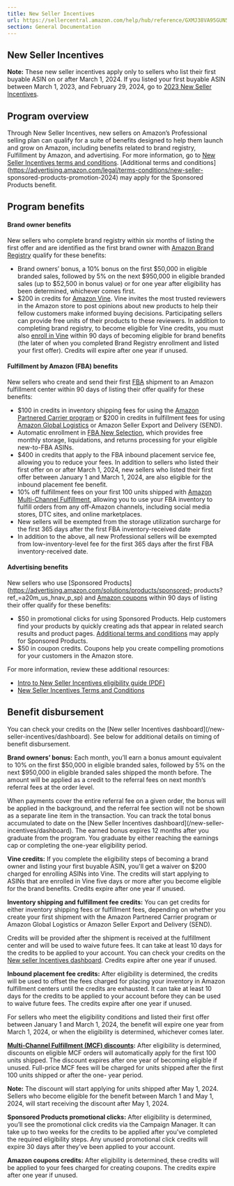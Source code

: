 ```yaml
---
title: New Seller Incentives
url: https://sellercentral.amazon.com/help/hub/reference/GXMJ38VA95GUN5XU
section: General Documentation
---
```


## New Seller Incentives

**Note:** These new seller incentives apply only to sellers who list their
first buyable ASIN on or after March 1, 2024. If you listed your first buyable
ASIN between March 1, 2023, and February 29, 2024, go to [2023 New Seller
Incentives](/gp/help/GSNMUBZHUNDS9LY3).

## Program overview

Through New Seller Incentives, new sellers on Amazon’s Professional selling
plan can qualify for a suite of benefits designed to help them launch and grow
on Amazon, including benefits related to brand registry, Fulfillment by
Amazon, and advertising. For more information, go to [New Seller Incentives
terms and conditions](/gp/help/GQV2XTTQ5RH7D55J). [Additional terms and
conditions](https://advertising.amazon.com/legal/terms-conditions/new-seller-
sponsored-products-promotion-2024) may apply for the Sponsored Products
benefit.

## Program benefits

#### Brand owner benefits

New sellers who complete brand registry within six months of listing the first
offer and are identified as the first brand owner with [Amazon Brand
Registry](https://brandservices.amazon.com/) qualify for these benefits:

  * Brand owners’ bonus, a 10% bonus on the first $50,000 in eligible branded sales, followed by 5% on the next $950,000 in eligible branded sales (up to $52,500 in bonus value) or for one year after eligibility has been determined, whichever comes first.
  * $200 in credits for [Amazon Vine](/gp/help/G92T8UV339NZ98TN). Vine invites the most trusted reviewers in the Amazon store to post opinions about new products to help their fellow customers make informed buying decisions. Participating sellers can provide free units of their products to these reviewers. In addition to completing brand registry, to become eligible for Vine credits, you must also [enroll in Vine](/gp/help/GSTY2Q2TD5E84RXJ) within 90 days of becoming eligible for brand benefits (the later of when you completed Brand Registry enrollment and listed your first offer). Credits will expire after one year if unused.

#### Fulfillment by Amazon (FBA) benefits

New sellers who create and send their first
[FBA](https://sell.amazon.com/fulfillment-by-amazon) shipment to an Amazon
fulfillment center within 90 days of listing their offer qualify for these
benefits:

  * $100 in credits in inventory shipping fees for using the [Amazon Partnered Carrier program](/gp/help/G201119120) or $200 in credits in fulfillment fees for using [Amazon Global Logistics](/gp/help/G202187670) or Amazon Seller Export and Delivery (SEND). 
  * Automatic enrollment in [FBA New Selection](/gp/help/GWHQRT98SAZC29VQ), which provides free monthly storage, liquidations, and returns processing for your eligible new-to-FBA ASINs.
  * $400 in credits that apply to the FBA inbound placement service fee, allowing you to reduce your fees. In addition to sellers who listed their first offer on or after March 1, 2024, new sellers who listed their first offer between January 1 and March 1, 2024, are also eligible for the inbound placement fee benefit.
  * 10% off fulfillment fees on your first 100 units shipped with [Amazon Multi-Channel Fulfillment](https://supplychain.amazon.com/mcf), allowing you to use your FBA inventory to fulfill orders from any off-Amazon channels, including social media stores, DTC sites, and online marketplaces.
  * New sellers will be exempted from the storage utilization surcharge for the first 365 days after the first FBA inventory-received date
  * In addition to the above, all new Professional sellers will be exempted from low-inventory-level fee for the first 365 days after the first FBA inventory-received date.

#### Advertising benefits

New sellers who use [Sponsored
Products](https://advertising.amazon.com/solutions/products/sponsored-
products?ref_=a20m_us_hnav_p_sp) and [Amazon
coupons](/gp/help/G3QLEV6W2QK84C57) within 90 days of listing their offer
qualify for these benefits:

  * $50 in promotional clicks for using Sponsored Products. Help customers find your products by quickly creating ads that appear in related search results and product pages. [Additional terms and conditions](https://advertising.amazon.com/legal/terms-conditions/new-seller-sponsored-products-promotion-2024) may apply for Sponsored Products.
  * $50 in coupon credits. Coupons help you create compelling promotions for your customers in the Amazon store. 

For more information, review these additional resources:

  * [Intro to New Seller Incentives eligibility guide (PDF)](/learn/courses?ref_=su_course_accordion&moduleId=e94503d0-f014-4a50-a861-aacb58b981d1&courseId=0366307b-7a21-413a-b731-02bccfce8fa2)
  * [New Seller Incentives Terms and Conditions](/gp/help/GQV2XTTQ5RH7D55J)

## Benefit disbursement

You can check your credits on the [New seller Incentives dashboard](/new-
seller-incentives/dashboard). See below for additional details on timing of
benefit disbursement.

**Brand owners’ bonus:** Each month, you’ll earn a bonus amount equivalent to
10% on the first $50,000 in eligible branded sales, followed by 5% on the next
$950,000 in eligible branded sales shipped the month before. The amount will
be applied as a credit to the referral fees on next month’s referral fees at
the order level.

When payments cover the entire referral fee on a given order, the bonus will
be applied in the background, and the referral fee section will not be shown
as a separate line item in the transaction. You can track the total bonus
accumulated to date on the [New Seller Incentives dashboard](/new-seller-
incentives/dashboard). The earned bonus expires 12 months after you graduate
from the program. You graduate by either reaching the earnings cap or
completing the one-year eligibility period.

**Vine credits:** If you complete the eligibility steps of becoming a brand
owner and listing your first buyable ASIN, you'll get a waiver on $200 charged
for enrolling ASINs into Vine. The credits will start applying to ASINs that
are enrolled in Vine five days or more after you become eligible for the brand
benefits. Credits expire after one year if unused.

**Inventory shipping and fulfillment fee credits:** You can get credits for
either inventory shipping fees or fulfillment fees, depending on whether you
create your first shipment with the Amazon Partnered Carrier program or Amazon
Global Logistics or Amazon Seller Export and Delivery (SEND).

Credits will be provided after the shipment is received at the fulfillment
center and will be used to waive future fees. It can take at least 10 days for
the credits to be applied to your account. You can check your credits on the
[New seller Incentives dashboard](/new-seller-incentives/dashboard). Credits
expire after one year if unused.

**Inbound placement fee credits:** After eligibility is determined, the
credits will be used to offset the fees charged for placing your inventory in
Amazon fulfillment centers until the credits are exhausted. It can take at
least 10 days for the credits to be applied to your account before they can be
used to waive future fees. The credits expire after one year if unused.

For sellers who meet the eligibility conditions and listed their first offer
between January 1 and March 1, 2024, the benefit will expire one year from
March 1, 2024, or when the eligibility is determined, whichever comes later.

**[Multi-Channel Fulfillment (MCF) discounts](/gp/help/G9CHG5J3ZDZQQX9T):**
After eligibility is determined, discounts on eligible MCF orders will
automatically apply for the first 100 units shipped. The discount expires
after one year of becoming eligible if unused. Full-price MCF fees will be
charged for units shipped after the first 100 units shipped or after the one-
year period.

**Note:** The discount will start applying for units shipped after May 1,
2024. Sellers who become eligible for the benefit between March 1 and May 1,
2024, will start receiving the discount after May 1, 2024.

**Sponsored Products promotional clicks:** After eligibility is determined,
you’ll see the promotional click credits via the Campaign Manager. It can take
up to two weeks for the credits to be applied after you've completed the
required eligibility steps. Any unused promotional click credits will expire
30 days after they’ve been applied to your account.

**Amazon coupons credits:** After eligibility is determined, these credits
will be applied to your fees charged for creating coupons. The credits expire
after one year if unused.


